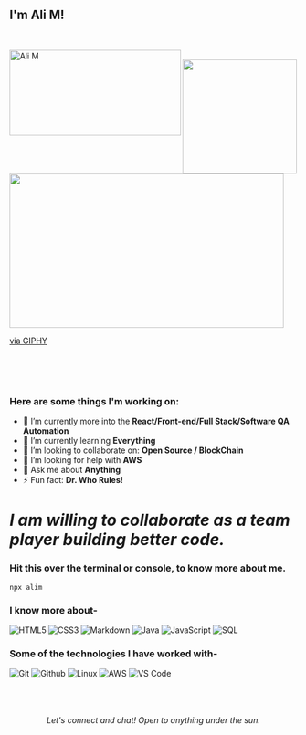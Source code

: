 ### <h2>I'm Ali M!
  </br>

<img align="left"  src="https://media.giphy.com/media/VTtANKl0beDFQRLDTh/giphy.gif" alt="Ali M" width="300" height="150"/> &nbsp; &nbsp; &nbsp;&nbsp; &nbsp; &nbsp;
<img align="" src="https://media.giphy.com/media/jRf5fsn8G6YaogAWxn/giphy.gif" width="200" height="200"/>
<img src="https://giphy.com/embed/FcqKy4Kj7XOK0hCW4g" width="480" height="270" frameBorder="0" class="giphy-embed" allowFullScreen></iframe><p><a href="https://giphy.com/gifs/cat-matrix-catrix-FcqKy4Kj7XOK0hCW4g">via GIPHY</a></p>
</br></br></br>
### Here are some things I'm working on:</br>
- 🔭 I’m currently more into the **React/Front-end/Full Stack/Software QA Automation**
- 🌱 I’m currently learning **Everything**
- 👯 I’m looking to collaborate on: **Open Source / BlockChain**
- 🤔 I’m looking for help with **AWS**
- 💬 Ask me about **Anything**
- ⚡ Fun fact: **Dr. Who Rules!**

# *I am willing to collaborate as a team player building better code.*

### Hit this over the terminal or console, to know more about me.
```
npx alim
```

### I know more about- </br>
![HTML5](https://img.shields.io/badge/-HTML5-000000?style=for-the-badge&logo=HTML5)
![CSS3](https://img.shields.io/badge/-CSS3-000000?style=for-the-badge&logo=CSS3)
![Markdown](http://img.shields.io/badge/-Markdown-000000?style=for-the-badge&logo=Markdown&logoColor=magenta)
![Java](https://img.shields.io/badge/-Java-000000?style=for-the-badge&logo=Java&logoColor=007396)
![JavaScript](https://img.shields.io/badge/-JavaScript-000000?style=for-the-badge&logo=javascript)
![SQL](https://img.shields.io/badge/-SQL-000000?style=for-the-badge&logo=MySQL)

### Some of the technologies I have worked with-</br>
![Git](http://img.shields.io/badge/-Git-000000?style=for-the-badge&logo=Git)
![Github](http://img.shields.io/badge/-Github-000000?style=for-the-badge&logo=Github&logoColor=green)
![Linux](http://img.shields.io/badge/-Linux-000000?style=for-the-badge&logo=linux)
![AWS](http://img.shields.io/badge/-AWS-000000?style=for-the-badge&logo=Amazon-aws&logoColor=cyan)
![VS Code](http://img.shields.io/badge/-VS%20Code-000000?style=for-the-badge&logo=Visual-studio-code&logoColor=blue)
</br></br></br></br>


<p align="center">
  <i>Let's connect and chat! Open to anything under the sun.</i>



